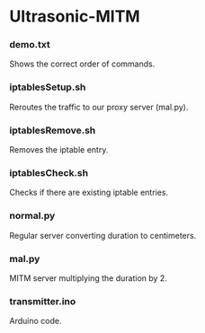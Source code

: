 # Ultrasonic-MITM

### demo.txt
Shows the correct order of commands. 

### iptablesSetup.sh
Reroutes the traffic to our proxy server (mal.py).

### iptablesRemove.sh
Removes the iptable entry.

### iptablesCheck.sh
Checks if there are existing iptable entries.

### normal.py
Regular server converting duration to centimeters. 

### mal.py
MITM server multiplying the duration by 2. 

### transmitter.ino
Arduino code. 
